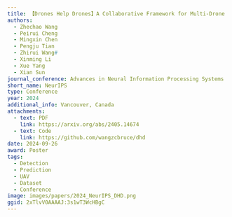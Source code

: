 ```yaml
---
title: 【Drones Help Drones】A Collaborative Framework for Multi-Drone Object Trajectory Prediction and Beyond
authors:
  - Zhechao Wang
  - Peirui Cheng
  - Mingxin Chen
  - Pengju Tian
  - Zhirui Wang#
  - Xinming Li
  - Xue Yang
  - Xian Sun
journal_conference: Advances in Neural Information Processing Systems
short_name: NeurIPS
type: Conference
year: 2024
additional_info: Vancouver, Canada
attachments:
  - text: PDF
    link: https://arxiv.org/abs/2405.14674
  - text: Code
    link: https://github.com/wangzcbruce/dhd
date: 2024-09-26
award: Poster
tags:
  - Detection
  - Prediction
  - UAV
  - Dataset
  - Conference
image: images/papers/2024_NeurIPS_DHD.png
ggid: 2xTlvV0AAAAJ:3s1wT3WcHBgC
---
```

